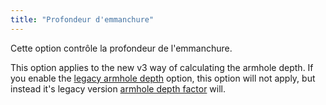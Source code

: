 ```yaml
---
title: "Profondeur d'emmanchure"
---
```


Cette option contrôle la profondeur de l'emmanchure.

This option applies to the new v3 way of calculating the armhole depth. If you enable the [legacy armhole depth](/docs/designs/sven/options/legacyarmholedepth) option, this option will not apply, but instead it's legacy version [armhole depth factor](/docs/designs/sven/options/armholedepthfactor) will.

